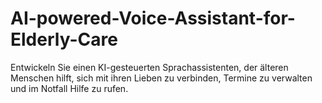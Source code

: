 # AI-powered-Voice-Assistant-for-Elderly-Care
Entwickeln Sie einen KI-gesteuerten Sprachassistenten, der älteren Menschen hilft, sich mit ihren Lieben zu verbinden, Termine zu verwalten und im Notfall Hilfe zu rufen.
